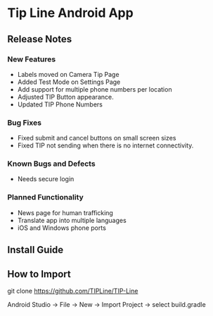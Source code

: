 # Tip Line Android App
## Release Notes
### New Features
* Labels moved on Camera Tip Page
* Added Test Mode on Settings Page
* Add support for multiple phone numbers per location
* Adjusted TIP Button appearance.
* Updated TIP Phone Numbers

### Bug Fixes
* Fixed submit and cancel buttons on small screen sizes
* Fixed TIP not sending when there is no internet connectivity.

### Known Bugs and Defects
* Needs secure login

### Planned Functionality
* News page for human trafficking
* Translate app into multiple languages
* iOS and Windows phone ports

## Install Guide







## How to Import
git clone https://github.com/TIPLine/TIP-Line

Android Studio -> File -> New -> Import Project -> select build.gradle
